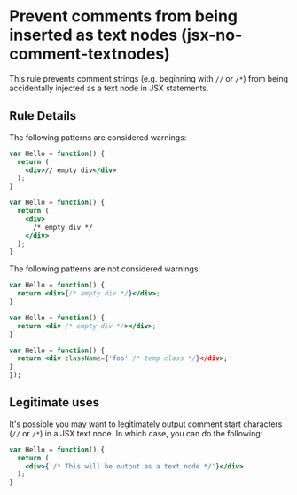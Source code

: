 # Prevent comments from being inserted as text nodes (jsx-no-comment-textnodes)

This rule prevents comment strings (e.g. beginning with `//` or `/*`) from being accidentally
injected as a text node in JSX statements.

## Rule Details

The following patterns are considered warnings:

```jsx
var Hello = function() {
  return (
    <div>// empty div</div>
  );
}

var Hello = function() {
  return (
    <div>
      /* empty div */
    </div>
  );
}
```

The following patterns are not considered warnings:

```jsx
var Hello = function() {
  return <div>{/* empty div */}</div>;
}

var Hello = function() {
  return <div /* empty div */></div>;
}

var Hello = function() {
  return <div className={'foo' /* temp class */}</div>;
}
});
```

## Legitimate uses

It's possible you may want to legitimately output comment start characters (`//` or `/*`)
in a JSX text node. In which case, you can do the following:

```jsx
var Hello = function() {
  return (
    <div>{'/* This will be output as a text node */'}</div>
  );
}
```
